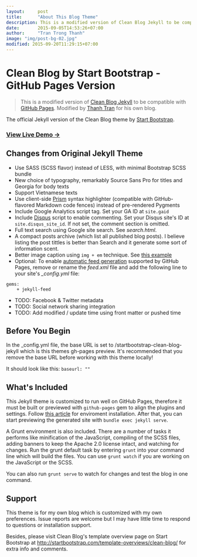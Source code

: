 ```yaml
---
layout:     post
title:      "About This Blog Theme"
description: This is a modified version of Clean Blog Jekyll to be compatible with GitHub Pages. Modified by Thanh Tran for his own blog.
date:       2015-09-05T14:53:26+07:00
author:     "Tran Trong Thanh"
image: "img/post-bg-02.jpg"
modified: 2015-09-20T11:29:15+07:00
---
```


# Clean Blog by Start Bootstrap - GitHub Pages Version

> This is a modified version of [Clean Blog Jekyll](https://github.com/IronSummitMedia/startbootstrap-clean-blog-jekyll) to be compatible with [GitHub Pages](https://help.github.com/articles/using-jekyll-with-pages/). Modified by [Thanh Tran](https://github.com/trongthanh) for his own blog.

The official Jekyll version of the Clean Blog theme by [Start Bootstrap](http://startbootstrap.com/).

### [View Live Demo &rarr;](https://trongthanh.github.io/startbootstrap-clean-blog-jekyll)

## Changes from Original Jekyll Theme

+ Use SASS (SCSS flavor) instead of LESS, with minimal Bootstrap SCSS bundle
+ New choice of typography, remarkably Source Sans Pro for titles and Georgia for body texts
+ Support Vietnamese texts
+ Use client-side [Prism](http://prismjs.com) syntax highlighter (compatible with GitHub-flavored Markdown code fences) instead of pre-rendered Pygments
+ Include Google Analytics script tag. Set your GA ID at `site.gaid`
+ Include [Disqus](http://disqus.com) script to enable commenting. Set your Disqus site's ID at `site.disqus_site_id`. If not set, the comment section is omitted.
+ Full text search using Google site search. See _search.html_.
+ A compact posts archive (which list all published blog posts). I believe listing the post tittles is better than Search and it generate some sort of information scent.
+ Better image caption using `img + em` technique. See [this example](http://blog.int3ractive.com/startbootstrap-clean-blog-jekyll/2015/08/10/Muc-Toi-Thieu-Cua-Lap-Trinh-Vien-Front-End/)
+ Optional: To enable [automatic feed generation](https://help.github.com/articles/atom-rss-feeds-for-github-pages/) supported by GitHub Pages, remove or rename the _feed.xml_ file and add the following line to your site's *_config.yml* file:
```
gems:
	+ jekyll-feed
```
+ TODO: Facebook & Twitter metadata
+ TODO: Social network sharing integration
+ TODO: Add modified / update time using front matter or pushed time

## Before You Begin

In the _config.yml file, the base URL is set to /startbootstrap-clean-blog-jekyll which is this themes gh-pages preview. It's recommended that you remove the base URL before working with this theme locally!

It should look like this:
`baseurl: ""`

## What's Included

This Jekyll theme is customized to run well on GitHub Pages, therefore it must be built or previewed with `github-pages` gem to align the plugins and settings. Follow [this article](https://help.github.com/articles/using-jekyll-with-pages/#installing-jekyll) for enviroment installation. After that, you can start previewing the generated site with `bundle exec jekyll serve`.

A Grunt environment is also included. There are a number of tasks it performs like minification of the JavaScript, compiling of the SCSS files, adding banners to keep the Apache 2.0 license intact, and watching for changes. Run the grunt default task by entering `grunt` into your command line which will build the files. You can use `grunt watch` if you are working on the JavaScript or the SCSS.

You can also run `grunt serve` to watch for changes and test the blog in one command.

## Support

This theme is for my own blog which is customized with my own preferences. Issue reports are welcome but I may have little time to respond to questions or installation support. 

Besides, please visit Clean Blog's template overview page on Start Bootstrap at http://startbootstrap.com/template-overviews/clean-blog/ for extra info and comments.

